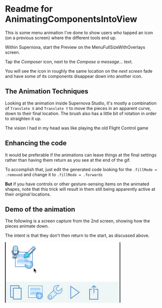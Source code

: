 # Readme for AnimatingComponentsIntoView

This is some menu animation I’ve done to show users who tapped an icon (on a previous screen) where the different tools end up. 

Within Supernova, start the Preview on the MenuFullSizeWithOverlays screen.

Tap the _Composer_ icon, next to the _Compose a message..._ text.

You will see the icon in roughly the same location on the _next screen_ fade and have some of its components disappear down into another icon.

## The Animation Techniques
Looking at the animation inside Supernova Studio, it's mostly a combination of `Translate X` and `Translate Y` to move the pieces in an apparent curve, down to their final location. The brush also has a little bit of rotation in order to straighten it up.

The vision I had in my head was like playing the old Flight Control game

## Enhancing the code
It would be preferable if the animations can leave things at the final settings rather than having them return as you see at the end of the gif.

To accomplish that, just edit the generated code looking for the `.fillMode = .removed` and change it to `.fillMode = .forwards`

**But** if you have controls or other gesture-sensing items on the animated shapes, note that this trick will result in them still being apparently active at their _original_ locations.

## Demo of the animation
The following is a screen capture from the 2nd screen, showing how the pieces animate down.

The intent is that they don't then return to the start, as discussed above.

![Screen cap of the animation in preview, on on the 2nd screen](animation_demo.gif)